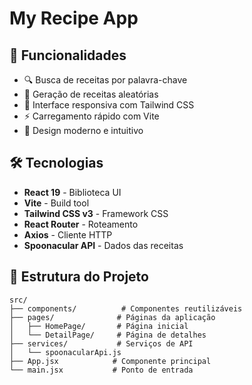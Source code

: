 # My Recipe App


## 🚀 Funcionalidades

- 🔍 Busca de receitas por palavra-chave
- 🎲 Geração de receitas aleatórias
- 📱 Interface responsiva com Tailwind CSS
- ⚡ Carregamento rápido com Vite
- 🎨 Design moderno e intuitivo

## 🛠️ Tecnologias

- **React 19** - Biblioteca UI
- **Vite** - Build tool
- **Tailwind CSS v3** - Framework CSS
- **React Router** - Roteamento
- **Axios** - Cliente HTTP
- **Spoonacular API** - Dados das receitas



## 📁 Estrutura do Projeto

```
src/
├── components/          # Componentes reutilizáveis
├── pages/              # Páginas da aplicação
│   ├── HomePage/       # Página inicial
│   └── DetailPage/     # Página de detalhes
├── services/           # Serviços de API
│   └── spoonacularApi.js
├── App.jsx            # Componente principal
└── main.jsx           # Ponto de entrada
```



